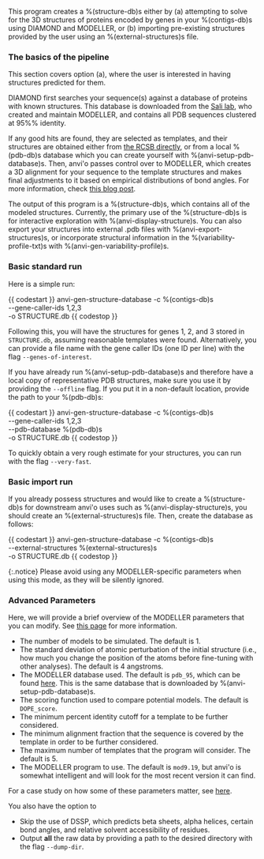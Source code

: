 This program creates a %(structure-db)s either by (a) attempting to solve for the 3D structures of proteins encoded by genes in your %(contigs-db)s using DIAMOND and MODELLER, or (b) importing pre-existing structures provided by the user using an %(external-structures)s file.

### The basics of the pipeline

This section covers option (a), where the user is interested in having structures predicted for them.

DIAMOND first searches your sequence(s) against a database of proteins with known structures. This database is downloaded from the [Sali lab](https://salilab.org/modeller/supplemental.html), who created and maintain MODELLER, and contains all PDB sequences clustered at 95%% identity.

If any good hits are found, they are selected as templates, and their structures are obtained either from [the RCSB directly](https://www.rcsb.org/), or from a local %(pdb-db)s database which you can create yourself with %(anvi-setup-pdb-database)s. Then, anvi'o passes control over to MODELLER, which creates a 3D alignment for your sequence to the template structures and makes final adjustments to it based on empirical distributions of bond angles. For more information, check [this blog post](http://merenlab.org/2018/09/04/getting-started-with-anvio-structure/#how-modeller-works).

The output of this program is a %(structure-db)s, which contains all of the modeled structures. Currently, the primary use of the %(structure-db)s is for interactive exploration with %(anvi-display-structure)s. You can also export your structures into external .pdb files with %(anvi-export-structures)s, or incorporate structural information in the %(variability-profile-txt)s with %(anvi-gen-variability-profile)s.

### Basic standard run

Here is a simple run: 

{{ codestart }}
anvi-gen-structure-database -c %(contigs-db)s \
                            --gene-caller-ids 1,2,3 \
                            -o STRUCTURE.db 
{{ codestop }}

Following this, you will have the structures for genes 1, 2, and 3 stored in `STRUCTURE.db`, assuming reasonable templates were found. Alternatively, you can provide a file name with the gene caller IDs (one ID per line) with the flag `--genes-of-interest`.  

If you have already run %(anvi-setup-pdb-database)s and therefore have a local copy of representative PDB structures, make sure you use it by providing the `--offline` flag. If you put it in a non-default location, provide the path to your %(pdb-db)s: 

{{ codestart }}
anvi-gen-structure-database -c %(contigs-db)s \
                            --gene-caller-ids 1,2,3 \
                            --pdb-database %(pdb-db)s \
                            -o STRUCTURE.db 
{{ codestop }}

To quickly obtain a very rough estimate for your structures, you can run with the flag `--very-fast`. 

### Basic import run

If you already possess structures and would like to create a %(structure-db)s for downstream anvi'o uses such as %(anvi-display-structure)s, you should create an %(external-structures)s file. Then, create the database as follows:

{{ codestart }}
anvi-gen-structure-database -c %(contigs-db)s \
                            --external-structures %(external-structures)s \
                            -o STRUCTURE.db 
{{ codestop }}

{:.notice}
Please avoid using any MODELLER-specific parameters when using this mode, as they will be silently ignored.


### Advanced Parameters

Here, we will provide a brief overview of the MODELLER parameters that you can modify. See [this page](http://merenlab.org/2018/09/04/getting-started-with-anvio-structure/#description-of-all-modeller-parameters) for more information. 

- The number of models to be simulated. The default is 1. 
- The standard deviation of atomic perturbation of the initial structure (i.e., how much you change the position of the atoms before fine-tuning with other analyses). The default is 4 angstroms.
- The MODELLER database used. The default is `pdb_95`, which can be found [here](https://salilab.org/modeller/supplemental.html). This is the same database that is downloaded by %(anvi-setup-pdb-database)s.
- The scoring function used to compare potential models. The default is `DOPE_score`.
- The minimum percent identity cutoff for a template to be further considered.
- The minimum alignment fraction that the sequence is covered by the template in order to be further considered.
- The maximum number of templates that the program will consider. The default is 5. 
- The MODELLER program to use. The default is `mod9.19`, but anvi'o is somewhat intelligent and will
  look for the most recent version it can find.

For a case study on how some of these parameters matter, see [here](http://merenlab.org/2018/09/04/getting-started-with-anvio-structure/#a-quick-case-study-on-the-importance-of-key-parameters). 

You also have the option to

- Skip the use of DSSP, which predicts beta sheets, alpha helices, certain bond angles, and relative
  solvent accessibility of residues.
- Output **all** the raw data by providing a path to the desired directory with the flag `--dump-dir`.


